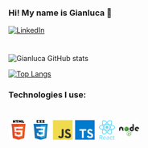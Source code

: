 ### Hi! My name is Gianluca 👋

[![LinkedIn](https://img.shields.io/badge/LinkedIn-blue?style=for-the-badge&logo=linkedin)](https://www.linkedin.com/in/gianluca-gazzarini/)
#

![Gianluca GitHub stats](https://github-readme-stats.vercel.app/api?username=gianluca-gazzarini&show_icons=true&theme=tokyonight)

[![Top Langs](https://github-readme-stats.vercel.app/api/top-langs/?username=gianluca-gazzarini&layout=compact&theme=tokyonight)](https://github.com/gianluca-gazzarini/github-readme-stats)

### Technologies I use:

#

<div style="display: inline_block">
  <img src="https://raw.githubusercontent.com/devicons/devicon/master/icons/html5/html5-original-wordmark.svg" alt="HTML" width="40" height="40"/>
  <img src="https://raw.githubusercontent.com/devicons/devicon/master/icons/css3/css3-original-wordmark.svg" alt="CSS" width="40" height="40"/>
  <img src="https://raw.githubusercontent.com/devicons/devicon/master/icons/javascript/javascript-original.svg" alt="JavaScript" width="40" height="40"/>
  <img src="https://raw.githubusercontent.com/devicons/devicon/master/icons/typescript/typescript-original.svg" alt="TypeScript" width="40" height="40"/>
  <img src="https://raw.githubusercontent.com/devicons/devicon/master/icons/react/react-original-wordmark.svg" alt="React" width="40" height="40"/>
  <img src="https://raw.githubusercontent.com/devicons/devicon/master/icons/nodejs/nodejs-original-wordmark.svg" alt="Node.js" width="40" height="40"/>
</div>






